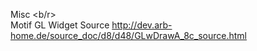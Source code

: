 Misc <b/r>
<br/>
Motif GL Widget Source http://dev.arb-home.de/source_doc/d8/d48/GLwDrawA_8c_source.html <br/> 
